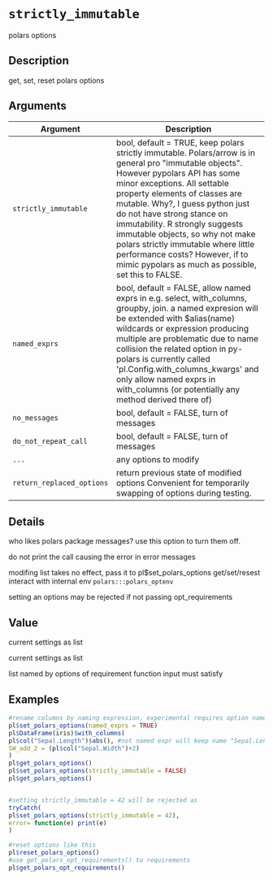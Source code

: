 # `strictly_immutable`

polars options


## Description

get, set, reset polars options


## Arguments

Argument      |Description
------------- |----------------
`strictly_immutable`     |     bool, default = TRUE, keep polars strictly immutable. Polars/arrow is in general pro "immutable objects". However pypolars API has some minor exceptions. All settable property elements of classes are mutable. Why?, I guess python just do not have strong stance on immutability. R strongly suggests immutable objects, so why not make polars strictly immutable where little performance costs? However, if to mimic pypolars as much as possible, set this to FALSE.
`named_exprs`     |     bool, default = FALSE, allow named exprs in e.g. select, with_columns, groupby, join. a named expresion will be extended with $alias(name) wildcards or expression producing multiple are problematic due to name collision the related option in py-polars is currently called 'pl.Config.with_columns_kwargs' and only allow named exprs in with_columns (or potentially any method derived there of)
`no_messages`     |     bool, default = FALSE, turn of messages
`do_not_repeat_call`     |     bool, default = FALSE, turn of messages
`...`     |     any options to modify
`return_replaced_options`     |     return previous state of modified options Convenient for temporarily swapping of options during testing.


## Details

who likes polars package messages? use this option to turn them off.
 
 do not print the call causing the error in error messages
 
 modifing list takes no effect, pass it to pl$set_polars_options
 get/set/resest interact with internal env `polars:::polars_optenv` 
 
 setting an options may be rejected if not passing opt_requirements


## Value

current settings as list
 
 current settings as list
 
 list named by options of requirement function input must satisfy


## Examples

```r
#rename columns by naming expression, experimental requires option named_exprs = TRUE
pl$set_polars_options(named_exprs = TRUE)
pl$DataFrame(iris)$with_columns(
pl$col("Sepal.Length")$abs(), #not named expr will keep name "Sepal.Length"
SW_add_2 = (pl$col("Sepal.Width")+2)
)
pl$get_polars_options()
pl$set_polars_options(strictly_immutable = FALSE)
pl$get_polars_options()


#setting strictly_immutable = 42 will be rejected as
tryCatch(
pl$set_polars_options(strictly_immutable = 42),
error= function(e) print(e)
)

#reset options like this
pl$reset_polars_options()
#use get_polars_opt_requirements() to requirements
pl$get_polars_opt_requirements()
```


